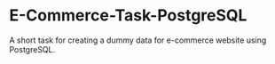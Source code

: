 # E-Commerce-Task-PostgreSQL
A short task for creating a dummy data for e-commerce website using PostgreSQL.
